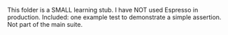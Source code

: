 This folder is a SMALL learning stub. I have NOT used Espresso in production.
Included: one example test to demonstrate a simple assertion. Not part of the main suite.
